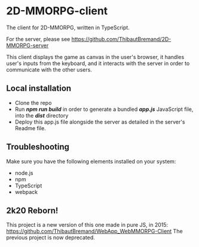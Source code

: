 # 2D-MMORPG-client
The client for 2D-MMORPG, written in TypeScript.

For the server, please see https://github.com/ThibautBremand/2D-MMORPG-server

This client displays the game as canvas in the user's browser, it handles user's inputs from the keyboard, and it interacts with the server in order to communicate with the other users.

## Local installation

- Clone the repo
- Run ***npm run build*** in order to generate a bundled ***app.js*** JavaScript file, into the ***dist*** directory
- Deploy this app.js file alongside the server as detailed in the server's Readme file.

## Troubleshooting

Make sure you have the following elements installed on your system:
- node.js
- npm
- TypeScript
- webpack

## 2k20 Reborn!
This project is a new version of this one made in pure JS, in 2015:
https://github.com/ThibautBremand/WebApp_WebMMORPG-Client
The previous project is now deprecated.
